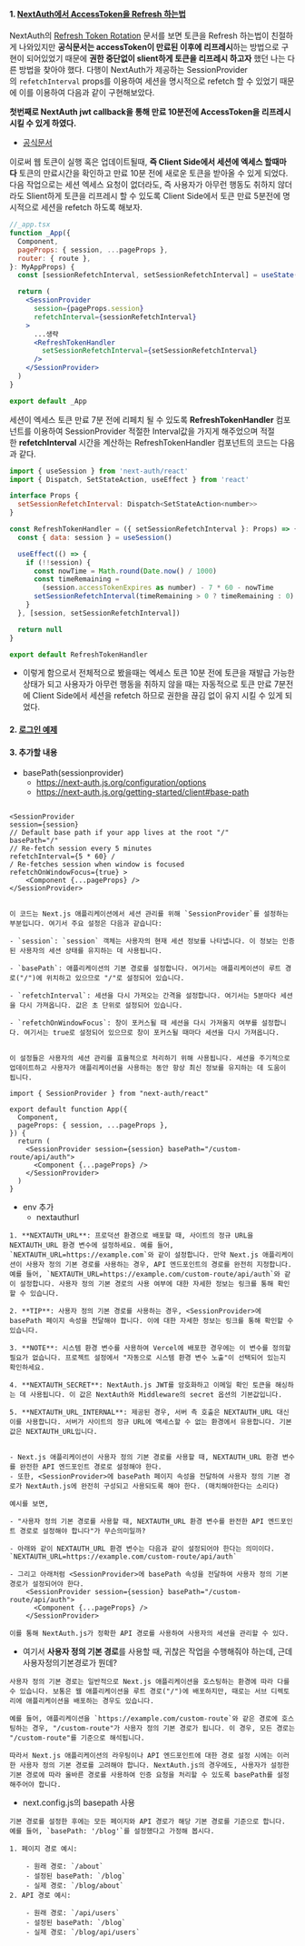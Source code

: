 #### 1. [NextAuth에서 AccessToken을 Refresh 하는법](https://jeongyunlog.netlify.app/develop/nextjs/next-auth/)

NextAuth의 [Refresh Token Rotation](https://next-auth.js.org/tutorials/refresh-token-rotation) 문서를 보면 토큰을 Refresh 하는법이 친절하게 나와있지만 **공식문서는 accessToken이 만료된 이후에 리프레시**하는 방법으로 구현이 되어있었기 때문에 **권한 중단없이 slient하게 토큰을 리프레시 하고자** 했던 나는 다른 방법을 찾아야 했다. 다행이 NextAuth가 제공하는 SessionProvider의 `refetchInterval` props를 이용하여 세션을 명시적으로 refetch 할 수 있었기 때문에 이를 이용하여 다음과 같이 구현해보았다.

**첫번째로 NextAuth jwt callback을 통해 만료 10분전에 AccessToken을 리프레시 시킬 수 있게 하였다.**

- [공식문서](https://next-auth.js.org/v3/tutorials/refresh-token-rotation)

이로써 웹 토큰이 실행 혹은 업데이트될때, **즉 Client Side에서 세션에 엑세스 할때마다** 토큰의 만료시간을 확인하고 만료 10분 전에 새로운 토큰을 받아올 수 있게 되었다. 다음 작업으로는 세션 엑세스 요청이 없더라도, 즉 사용자가 아무런 행동도 취하지 않더라도 Slient하게 토큰을 리프레시 할 수 있도록 Client Side에서 토큰 만료 5분전에 명시적으로 세션을 refetch 하도록 해보자.

```jsx
//_app.tsx
function _App({
  Component,
  pageProps: { session, ...pageProps },
  router: { route },
}: MyAppProps) {
  const [sessionRefetchInterval, setSessionRefetchInterval] = useState(10000)

  return (
    <SessionProvider
      session={pageProps.session}
      refetchInterval={sessionRefetchInterval}
    >
      ...생략
      <RefreshTokenHandler
        setSessionRefetchInterval={setSessionRefetchInterval}
      />
    </SessionProvider>
  )
}

export default _App
```

세션이 엑세스 토큰 만료 7분 전에 리페치 될 수 있도록 **RefreshTokenHandler** 컴포넌트를 이용하여 SessionProvider 적절한 Interval값을 가지게 해주었으며 적절한 **refetchInterval** 시간을 계산하는 RefreshTokenHandler 컴포넌트의 코드는 다음과 같다.

```jsx
import { useSession } from 'next-auth/react'
import { Dispatch, SetStateAction, useEffect } from 'react'

interface Props {
  setSessionRefetchInterval: Dispatch<SetStateAction<number>>
}

const RefreshTokenHandler = ({ setSessionRefetchInterval }: Props) => {
  const { data: session } = useSession()

  useEffect(() => {
    if (!!session) {
      const nowTime = Math.round(Date.now() / 1000)
      const timeRemaining =
        (session.accessTokenExpires as number) - 7 * 60 - nowTime
      setSessionRefetchInterval(timeRemaining > 0 ? timeRemaining : 0)
    }
  }, [session, setSessionRefetchInterval])

  return null
}

export default RefreshTokenHandler
```

- 이렇게 함으로서 전체적으로 봤을때는 엑세스 토큰 10분 전에 토큰을 재발급 가능한 상태가 되고 사용자가 아무런 행동을 취하지 않을 때는 자동적으로 토큰 만료 7분전에 Client Side에서 세션을 refetch 하므로 권한을 끊김 없이 유지 시킬 수 있게 되었다.


#### 2. [로그인 예제](https://velog.io/@dosomething/Next-auth-%EB%A5%BC-%EC%9D%B4%EC%9A%A9%ED%95%9C-%EB%A1%9C%EA%B7%B8%EC%9D%B8-%EA%B5%AC%ED%98%84)


#### 3. 추가할 내용

- basePath(sessionprovider)
	- https://next-auth.js.org/configuration/options
	- https://next-auth.js.org/getting-started/client#base-path

```tsx

<SessionProvider 
session={session} 
// Default base path if your app lives at the root "/"
basePath="/"
// Re-fetch session every 5 minutes 
refetchInterval={5 * 60} /
/ Re-fetches session when window is focused 
refetchOnWindowFocus={true} >
	<Component {...pageProps} /> 
</SessionProvider>
```
```null
  
이 코드는 Next.js 애플리케이션에서 세션 관리를 위해 `SessionProvider`를 설정하는 부분입니다. 여기서 주요 설정은 다음과 같습니다:

- `session`: `session` 객체는 사용자의 현재 세션 정보를 나타냅니다. 이 정보는 인증된 사용자의 세션 상태를 유지하는 데 사용됩니다.
    
- `basePath`: 애플리케이션의 기본 경로를 설정합니다. 여기서는 애플리케이션이 루트 경로("/")에 위치하고 있으므로 "/"로 설정되어 있습니다.
    
- `refetchInterval`: 세션을 다시 가져오는 간격을 설정합니다. 여기서는 5분마다 세션을 다시 가져옵니다. 값은 초 단위로 설정되어 있습니다.
    
- `refetchOnWindowFocus`: 창이 포커스될 때 세션을 다시 가져올지 여부를 설정합니다. 여기서는 true로 설정되어 있으므로 창이 포커스될 때마다 세션을 다시 가져옵니다.
    

이 설정들은 사용자의 세션 관리를 효율적으로 처리하기 위해 사용됩니다. 세션을 주기적으로 업데이트하고 사용자가 애플리케이션을 사용하는 동안 항상 최신 정보를 유지하는 데 도움이 됩니다.
```

```tsx
import { SessionProvider } from "next-auth/react"

export default function App({
  Component,
  pageProps: { session, ...pageProps },
}) {
  return (
    <SessionProvider session={session} basePath="/custom-route/api/auth">
      <Component {...pageProps} />
    </SessionProvider>
  )
}

```


- env 추가
	- nextauthurl
```null
1. **NEXTAUTH_URL**: 프로덕션 환경으로 배포할 때, 사이트의 정규 URL을 NEXTAUTH_URL 환경 변수에 설정하세요. 예를 들어, `NEXTAUTH_URL=https://example.com`와 같이 설정합니다. 만약 Next.js 애플리케이션이 사용자 정의 기본 경로를 사용하는 경우, API 엔드포인트의 경로를 완전히 지정합니다. 예를 들어, `NEXTAUTH_URL=https://example.com/custom-route/api/auth`와 같이 설정합니다. 사용자 정의 기본 경로의 사용 여부에 대한 자세한 정보는 링크를 통해 확인할 수 있습니다.
    
2. **TIP**: 사용자 정의 기본 경로를 사용하는 경우, <SessionProvider>에 basePath 페이지 속성을 전달해야 합니다. 이에 대한 자세한 정보는 링크를 통해 확인할 수 있습니다.
    
3. **NOTE**: 시스템 환경 변수를 사용하여 Vercel에 배포한 경우에는 이 변수를 정의할 필요가 없습니다. 프로젝트 설정에서 "자동으로 시스템 환경 변수 노출"이 선택되어 있는지 확인하세요.
    
4. **NEXTAUTH_SECRET**: NextAuth.js JWT를 암호화하고 이메일 확인 토큰을 해싱하는 데 사용됩니다. 이 값은 NextAuth와 Middleware의 secret 옵션의 기본값입니다.
    
5. **NEXTAUTH_URL_INTERNAL**: 제공된 경우, 서버 측 호출은 NEXTAUTH_URL 대신 이를 사용합니다. 서버가 사이트의 정규 URL에 액세스할 수 없는 환경에서 유용합니다. 기본값은 NEXTAUTH_URL입니다.
```


```

- Next.js 애플리케이션이 사용자 정의 기본 경로를 사용할 때, NEXTAUTH_URL 환경 변수를 완전한 API 엔드포인트 경로로 설정해야 한다. 
- 또한, <SessionProvider>에 basePath 페이지 속성을 전달하여 사용자 정의 기본 경로가 NextAuth.js에 완전히 구성되고 사용되도록 해야 한다. (매치해야한다는 소리다)

예시를 보면,

- "사용자 정의 기본 경로를 사용할 때, NEXTAUTH_URL 환경 변수를 완전한 API 엔드포인트 경로로 설정해야 합니다"가 무슨의미일까?

- 아래와 같이 NEXTAUTH_URL 환경 변수는 다음과 같이 설정되어야 한다는 의미이다.
`NEXTAUTH_URL=https://example.com/custom-route/api/auth`

- 그리고 아래처럼 <SessionProvider>에 basePath 속성을 전달하여 사용자 정의 기본 경로가 설정되어야 한다.
    <SessionProvider session={session} basePath="/custom-route/api/auth">
      <Component {...pageProps} />
    </SessionProvider>

이를 통해 NextAuth.js가 정확한 API 경로를 사용하여 사용자의 세션을 관리할 수 있다.
```

- 여기서 **사용자 정의 기본 경로**를 사용할 때, 귀찮은 작업을 수행해줘야 하는데, 근데 사용자정의기본경로가 뭔데?
```null
사용자 정의 기본 경로는 일반적으로 Next.js 애플리케이션을 호스팅하는 환경에 따라 다를 수 있습니다. 보통은 웹 애플리케이션을 루트 경로("/")에 배포하지만, 때로는 서브 디렉토리에 애플리케이션을 배포하는 경우도 있습니다.

예를 들어, 애플리케이션을 `https://example.com/custom-route`와 같은 경로에 호스팅하는 경우, "/custom-route"가 사용자 정의 기본 경로가 됩니다. 이 경우, 모든 경로는 "/custom-route"를 기준으로 해석됩니다.

따라서 Next.js 애플리케이션의 라우팅이나 API 엔드포인트에 대한 경로 설정 시에는 이러한 사용자 정의 기본 경로를 고려해야 합니다. NextAuth.js의 경우에도, 사용자가 설정한 기본 경로에 따라 올바른 경로를 사용하여 인증 요청을 처리할 수 있도록 basePath를 설정해주어야 합니다.
```

- next.config.js의 basepath 사용
```
기본 경로를 설정한 후에는 모든 페이지와 API 경로가 해당 기본 경로를 기준으로 합니다. 예를 들어, `basePath: '/blog'`를 설정했다고 가정해 봅시다.

1. 페이지 경로 예시:
    
    - 원래 경로: `/about`
    - 설정된 basePath: `/blog`
    - 실제 경로: `/blog/about`
2. API 경로 예시:
    
    - 원래 경로: `/api/users`
    - 설정된 basePath: `/blog`
    - 실제 경로: `/blog/api/users`
```